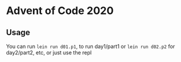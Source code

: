 # Advent of Code 2020

## Usage

You can run `lein run d01.p1`, to run day1/part1 or `lein run d02.p2` for day2/part2, etc, or just use the repl
